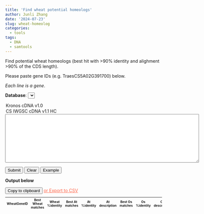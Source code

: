 ```yaml
---
title: 'Find wheat potential homeologs'
author: Junli Zhang
date: '2024-07-23'
slug: wheat-homeolog
categories:
  - tools
tags:
  - DNA
  - samtools
---
```


Find potential wheat homeologs (best hit with >90% identity and alighment >90% of the CDS length).

Please paste gene IDs (e.g. TraesCS5A02G391700) below.

*Each line is a gene*.

**Database**:
<select id="box1">
  <option value="Kronos_cDNA_v1.0">Kronos cDNA v1.0</option>
  <option value="CS_cDNA_HC_v1.1">CS IWGSC cDNA v1.1 HC</option>
</select>

<textarea rows="10" cols="75" id="input"></textarea>
<br />

<button id="run">Submit</button>
<button id="clearseq">Clear</button>
<button id="example">Example</button>

**Output below**

<!-- <textarea rows="10" cols="75" id="output" ></textarea> -->
<!-- <br /> -->
<p id="alert" style="color:blue";></p>
<button id="copytable">Copy to clipboard</button>
<a download="wheat_homeolog_and_function.csv" href="#" onclick="return ExcellentExport.csv(this, 'datatable');" style="color:Tomato;">or Export to CSV</a>
<!-- The button used to copy the text -->
<table id="datatable" style="font-size: 10px;" align="left">
<thead>
    <tr>
        <th>WheatGeneID</th>
        <th>Best Wheat matches</th>
        <th>Wheat %identity</th>
        <th>Best At matches</th>
        <th>At %identity</th>
        <th>At description</th>
        <th>Best Os matches</th>
        <th>Os %identity</th>
        <th>Os description</th>
    </tr>
</thead>
    <tbody id="tbody"></tbody>
</table>

<script src="/tools/sqljs/v1.10.3/sql-wasm.js"></script>
<script type="module" src="/libs/get-wheat-homeologs.js"></script>
<script src="/libs/excellentexport.min.js"></script>